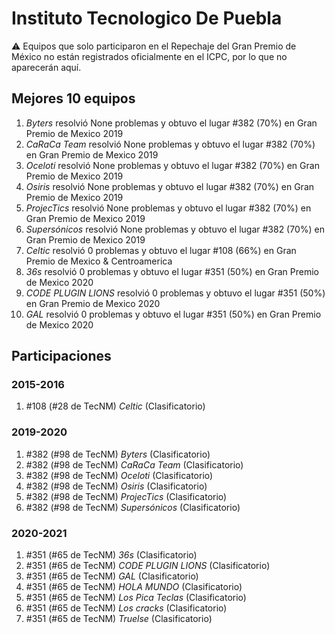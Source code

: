 # Instituto Tecnologico De Puebla

:warning: Equipos que solo participaron en el Repechaje del Gran Premio de México no están registrados oficialmente en el ICPC, por lo que no aparecerán aquí.

## Mejores 10 equipos

1. _Byters_ resolvió None problemas y obtuvo el lugar #382 (70%) en Gran Premio de Mexico 2019
1. _CaRaCa Team_ resolvió None problemas y obtuvo el lugar #382 (70%) en Gran Premio de Mexico 2019
1. _Oceloti_ resolvió None problemas y obtuvo el lugar #382 (70%) en Gran Premio de Mexico 2019
1. _Osiris_ resolvió None problemas y obtuvo el lugar #382 (70%) en Gran Premio de Mexico 2019
1. _ProjecTics_ resolvió None problemas y obtuvo el lugar #382 (70%) en Gran Premio de Mexico 2019
1. _Supersónicos_ resolvió None problemas y obtuvo el lugar #382 (70%) en Gran Premio de Mexico 2019
1. _Celtic_ resolvió 0 problemas y obtuvo el lugar #108 (66%) en Gran Premio de Mexico & Centroamerica
1. _36s_ resolvió 0 problemas y obtuvo el lugar #351 (50%) en Gran Premio de Mexico 2020
1. _CODE PLUGIN LIONS_ resolvió 0 problemas y obtuvo el lugar #351 (50%) en Gran Premio de Mexico 2020
1. _GAL_ resolvió 0 problemas y obtuvo el lugar #351 (50%) en Gran Premio de Mexico 2020

## Participaciones

### 2015-2016

1. #108 (#28 de TecNM) _Celtic_ (Clasificatorio)

### 2019-2020

1. #382 (#98 de TecNM) _Byters_ (Clasificatorio)
1. #382 (#98 de TecNM) _CaRaCa Team_ (Clasificatorio)
1. #382 (#98 de TecNM) _Oceloti_ (Clasificatorio)
1. #382 (#98 de TecNM) _Osiris_ (Clasificatorio)
1. #382 (#98 de TecNM) _ProjecTics_ (Clasificatorio)
1. #382 (#98 de TecNM) _Supersónicos_ (Clasificatorio)

### 2020-2021

1. #351 (#65 de TecNM) _36s_ (Clasificatorio)
1. #351 (#65 de TecNM) _CODE PLUGIN LIONS_ (Clasificatorio)
1. #351 (#65 de TecNM) _GAL_ (Clasificatorio)
1. #351 (#65 de TecNM) _HOLA MUNDO_ (Clasificatorio)
1. #351 (#65 de TecNM) _Los Pica Teclas_ (Clasificatorio)
1. #351 (#65 de TecNM) _Los cracks_ (Clasificatorio)
1. #351 (#65 de TecNM) _Truelse_ (Clasificatorio)



